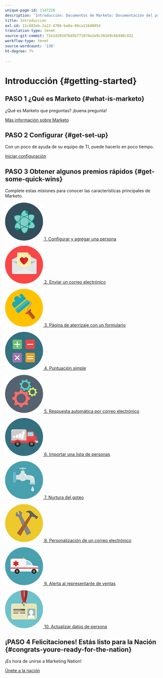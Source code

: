 ```yaml
---
unique-page-id: 1147226
description: 'Introducción: Documentos de Marketo: Documentación del producto'
title: Introducción
exl-id: 11c883eb-2a22-4706-ba0a-09ca11648054
translation-type: tm+mt
source-git-commit: 72e1d29347bd5b77107da1e9c30169cb6490c432
workflow-type: tm+mt
source-wordcount: '130'
ht-degree: 7%

---
```


# Introducción {#getting-started}

## PASO 1 ¿Qué es Marketo {#what-is-marketo}

¿Qué es Marketo que preguntas? ¡buena pregunta!

[Más información sobre Marketo](/help/marketo/getting-started/what-is-marketo.md)

## PASO 2 Configurar {#get-set-up}

Con un poco de ayuda de su equipo de TI, puede hacerlo en poco tiempo.

[Iniciar configuración](/help/marketo/getting-started/setup-steps.md)

## PASO 3 Obtener algunos premios rápidos {#get-some-quick-wins}

Complete estas misiones para conocer las características principales de Marketo.

[![](/help/marketo/getting-started/assets/getting-started-1.png) 1. Configurar y agregar una persona](https://docs.marketo.com/pages/viewpage.action?pageId=2359351)

[![](/help/marketo/getting-started/assets/getting-started-2.png) 2. Enviar un correo electrónico](getting-started/quick-wins/send-an-email.md)

[![](/help/marketo/getting-started/assets/getting-started-3.png) 3. Página de aterrizaje con un formulario](getting-started/quick-wins/landing-page-with-a-form.md)

[![](/help/marketo/getting-started/assets/getting-started-4.png) 4. Puntuación simple](getting-started/quick-wins/simple-scoring.md)

[![](/help/marketo/getting-started/assets/getting-started-5.png) 5. Respuesta automática por correo electrónico](getting-started/quick-wins/email-auto-response.md)

[![](/help/marketo/getting-started/assets/getting-started-6.png) 6. Importar una lista de personas](getting-started/quick-wins/import-a-list-of-people.md)

[![](/help/marketo/getting-started/assets/getting-started-7.png) 7. Nurtura del goteo](getting-started/quick-wins/drip-drip-nurture.md)

[![](/help/marketo/getting-started/assets/getting-started-8.png) 8. Personalización de un correo electrónico](getting-started/quick-wins/personalize-an-email.md)

[![](/help/marketo/getting-started/assets/getting-started-9.png) 9. Alerta al representante de ventas](getting-started/quick-wins/alert-the-sales-rep.md)

[![](/help/marketo/getting-started/assets/getting-started-10.png) 10. Actualizar datos de persona](getting-started/quick-wins/update-person-data.md)

## ¡PASO 4 Felicitaciones! Estás listo para la Nación {#congrats-youre-ready-for-the-nation}

¡Es hora de unirse a Marketing Nation!

[Únete a la nación](https://nation.marketo.com)
